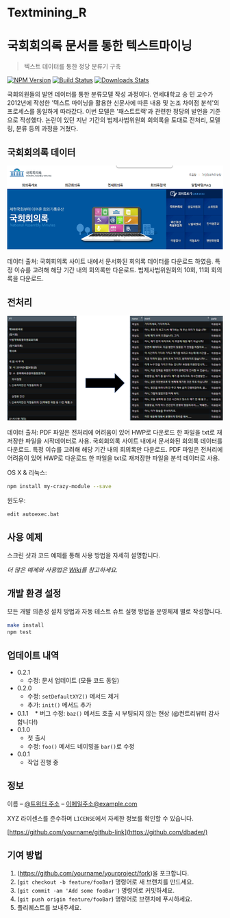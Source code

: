 # Textmining_R
> 
# 국회회의록 문서를 통한 텍스트마이닝
> 텍스트 데이터를 통한 정당 분류기 구축

[![NPM Version][npm-image]][npm-url]
[![Build Status][travis-image]][travis-url]
[![Downloads Stats][npm-downloads]][npm-url]

국회의원들의 발언 데이터를 통한 분류모델 작성 과정이다. 연세대학교 송 민 교수가 2012년에 작성한 '텍스트 마이닝을 활용한 신문사에 따른 내용 및 논조 차이점 분석'의 프로세스를 동일하게 따라갔다. 이번 모델은 '패스트트랙'과 관련한 정당의 발언을 기준으로 작성했다. 논란이 있던 지난 기간의 법제사법위원회 회의록을 토대로 전처리, 모델링, 분류 등의 과정을 거쳤다.

## 국회회의록 데이터

![](/image/국회회의록.png)

데이터 출처:
국회회의록 사이트 내에서 문서화된 회의록 데이터를 다운로드 하였음. 특정 이슈를 고려해 해당 기간 내의 회의록만 다운로드. 법제사법위원회의 10회, 11회 회의록을 다운로드.

## 전처리
![](/image/전처리.png)

데이터 출처:
PDF 파일은 전처리에 어려움이 있어 HWP로 다운로드 한 파일을 txt로 재저장한 파일을 시작데이터로 사용. 국회회의록 사이트 내에서 문서화된 회의록 데이터를 다운로드. 특정 이슈를 고려해 해당 기간 내의 회의록만 다운로드. PDF 파일은 전처리에 어려움이 있어 HWP로 다운로드 한 파일을 txt로 재저장한 파일을 분석 데이터로 사용.

OS X & 리눅스:

```sh
npm install my-crazy-module --save
```

윈도우:

```sh
edit autoexec.bat
```

## 사용 예제

스크린 샷과 코드 예제를 통해 사용 방법을 자세히 설명합니다.

_더 많은 예제와 사용법은 [Wiki][wiki]를 참고하세요._

## 개발 환경 설정

모든 개발 의존성 설치 방법과 자동 테스트 슈트 실행 방법을 운영체제 별로 작성합니다.

```sh
make install
npm test
```

## 업데이트 내역

* 0.2.1
    * 수정: 문서 업데이트 (모듈 코드 동일)
* 0.2.0
    * 수정: `setDefaultXYZ()` 메서드 제거
    * 추가: `init()` 메서드 추가
* 0.1.1
    * 버그 수정: `baz()` 메서드 호출 시 부팅되지 않는 현상 (@컨트리뷰터 감사합니다!)
* 0.1.0
    * 첫 출시
    * 수정: `foo()` 메서드 네이밍을 `bar()`로 수정
* 0.0.1
    * 작업 진행 중

## 정보

이름 – [@트위터 주소](https://twitter.com/dbader_org) – 이메일주소@example.com

XYZ 라이센스를 준수하며 ``LICENSE``에서 자세한 정보를 확인할 수 있습니다.

[https://github.com/yourname/github-link](https://github.com/dbader/)

## 기여 방법

1. (<https://github.com/yourname/yourproject/fork>)을 포크합니다.
2. (`git checkout -b feature/fooBar`) 명령어로 새 브랜치를 만드세요.
3. (`git commit -am 'Add some fooBar'`) 명령어로 커밋하세요.
4. (`git push origin feature/fooBar`) 명령어로 브랜치에 푸시하세요. 
5. 풀리퀘스트를 보내주세요.

<!-- Markdown link & img dfn's -->
[npm-image]: https://img.shields.io/npm/v/datadog-metrics.svg?style=flat-square
[npm-url]: https://npmjs.org/package/datadog-metrics
[npm-downloads]: https://img.shields.io/npm/dm/datadog-metrics.svg?style=flat-square
[travis-image]: https://img.shields.io/travis/dbader/node-datadog-metrics/master.svg?style=flat-square
[travis-url]: https://travis-ci.org/dbader/node-datadog-metrics
[wiki]: https://github.com/yourname/yourproject/wiki
